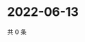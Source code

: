# 2022-06-13

共 0 条

<!-- BEGIN WEIBO -->
<!-- 最后更新时间 Mon Jun 13 2022 15:12:38 GMT+0800 (China Standard Time) -->

<!-- END WEIBO -->
